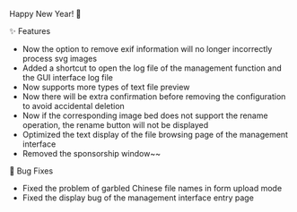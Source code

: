 Happy New Year! 🎉

✨ Features

- Now the option to remove exif information will no longer incorrectly process svg images
- Added a shortcut to open the log file of the management function and the GUI interface log file
- Now supports more types of text file preview
- Now there will be extra confirmation before removing the configuration to avoid accidental deletion
- Now if the corresponding image bed does not support the rename operation, the rename button will not be displayed
- Optimized the text display of the file browsing page of the management interface
- Removed the sponsorship window~~

🐛 Bug Fixes

- Fixed the problem of garbled Chinese file names in form upload mode
- Fixed the display bug of the management interface entry page
